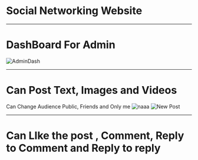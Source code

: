 # Social Networking Website
------------------------------------------------------
# DashBoard For Admin

![AdminDash](https://github.com/Daif2811/Social-Networking-Application/assets/114764621/118adb58-0d12-4b95-b3a0-8f8d3091a163)


------------------------------------------------------


# Can Post Text, Images and Videos
Can Change Audience Public, Friends and Only me
![naaa](https://github.com/Daif2811/Social-Networking-Application/assets/114764621/d27784a8-db7b-4c51-a956-7f1ef31d29da)
![New Post](https://github.com/Daif2811/Social-Networking-Application/assets/114764621/3347ab4b-5969-4648-bb95-6b7d02046fdb)


-----------------------------------------------------------

# Can LIke the post , Comment, Reply to Comment and Reply to reply
